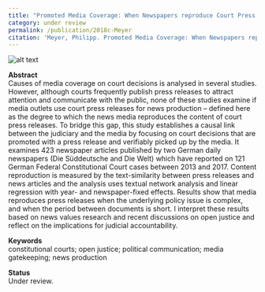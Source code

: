 ```yaml
---
title: "Promoted Media Coverage: When Newspapers reproduce Court Press Releases for News Content"
category: under review
permalink: /publication/2018c-Meyer
citation: 'Meyer, Philipp. Promoted Media Coverage: When Newspapers reproduce Court Press Releases for News Content. Working Paper.'
---
```


![alt text](https://phimeyer.github.io/images/similarity_network.jpg "Text Similarity Network")

<p><b>Abstract</b><br>
Causes of media coverage on court decisions is analysed in several studies. However, although courts frequently publish press releases to attract attention and communicate with the public, none of these studies examine if media outlets use court press releases for news production – defined here as the degree to which the news media reproduces the content of court press releases. To bridge this gap, this study establishes a causal link between the judiciary and the media by focusing on court decisions that are promoted with a press release and verifiably picked up by the media. It examines 423 newspaper articles published by two German daily newspapers (Die Süddeutsche and Die Welt) which have reported on 121 German Federal Constitutional Court cases between 2013 and 2017. Content reproduction is measured by the text-similarity between press releases and news articles and the analysis uses textual network analysis and linear regression with year- and newspaper-fixed effects. Results show that media reproduces press releases when the underlying policy issue is complex, and when the period between documents is short. I interpret these results based on news values research and recent discussions on open justice and reflect on the implications for judicial accountability.</p>

<p><b>Keywords</b><br>constitutional courts; open justice; political communication; media gatekeeping; news production </p>

<p><b>Status</b><br>
Under review.</p>
